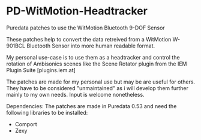 # PD-WitMotion-Headtracker
Puredata patches to use the WitMotion Bluetooth 9-DOF Sensor

These patches help to convert the data retreived from a WitMotion W-901BCL Bluetooth Sensor into more human readable format.

My personal use-case is to use them as a headtracker and control the rotation of Ambisonics scenes like the Scene Rotator plugin from the IEM Plugin Suite [plugins.iem.at]

The patches are made for my personal use but may be are useful for others. They have to be considered "unmaintained" as i will develop them further mainly to my own needs.
Input is welcome nonetheless.

Dependencies:
The patches are made in Puredata 0.53 and need the following libraries to be installed:
- Comport
- Zexy
